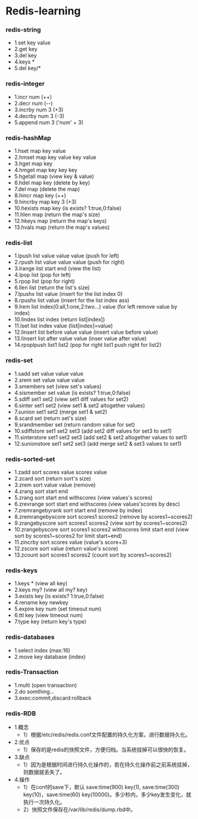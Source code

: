 # Redis-learning
### redis-string
- 1.set key value
- 2.get key
- 3.del key
- 4.keys * 
- 5.del key/*

### redis-integer
- 1.incr num (++)
- 2.decr num (--)
- 3.incrby num 3 (+3)
- 4.decrby num 3 (-3)
- 5.append num 3 ('num' + 3)

### redis-hashMap
- 1.hset map key value
- 2.hmset map key value key value
- 3.hget map key
- 4.hmget map key key key
- 5.hgetall map (view key & value)
- 6.hdel map key (delete by key)
- 7.del map (delete the map)
- 8.hincr map key (++)
- 9.hincrby map key 3 (+3)
- 10.hexists map key (is exists? 1:true,0:false)
- 11.hlen map (return the map's size)
- 12.hkeys map (return the map's keys)
- 13.hvals map (return the map's values)

### redis-list
- 1.lpush list value value value (push for left)
- 2.rpush list value value value (push for right)
- 3.lrange list start end (view the list)
- 4.lpop list (pop for left)
- 5.rpop list (pop for right)
- 6.llen list (return the list's size)
- 7.lpushx list value (insert for the list index 0)
- 8.rpushx list value (insert for the list index ass)
- 9.lrem list index(0:all,1:one,2:two...) value (for left remove value by index)
- 10.lindex list index (return list[index])
- 11.lset list index value (list[index]=value)
- 12.linsert list before value value (insert value before value)
- 13.linsert list after value value (inser value after value)
- 14.rpoplpush list1 list2 (pop for right list1 push right for list2)

### redis-set
- 1.sadd set value value value
- 2.srem set value value value
- 3.smembers set (view set's values)
- 4.sismember set value (is exists? 1:true,0:false)
- 5.sdiff set1 set2 (view set1 diff values for set2)
- 6.sinter set1 set2 (view set1 & set2 altogether values)
- 7.sunion set1 set2 (merge set1 & set2)
- 8.scard set (return set's size)
- 9.srandmember set (return random value for set)
- 10.sdiffstore set1 set2 set3 (add set2 diff values for set3 to set1)
- 11.sinterstore set1 set2 set3 (add set2 & set2 altogether values to set1)
- 12.sunionstore set1 set2 set3 (add merge set2 & set3 values to set1)

### redis-sorted-set
- 1.zadd sort scores value scores value
- 2.zcard sort (return sort's size)
- 3.zrem sort value value (remove)
- 4.zrang sort start end
- 5.zrang sort start end withscores (view values's scores)
- 6.zrevrange sort start end withscores (view values'scores by desc)
- 7.zremrangebyrank sort start end (remove by index)
- 8.zremrangebyscore sort scores1 scores2 (remove by scores1~scores2)
- 9.zrangebyscore sort scores1 scores2 (view sort by scores1~scores2)
- 10.zrangebyscore sort scores1 scores2 withscores limit start end (view sort by scores1~scores2 for limit start~end)
- 11.zincrby sort scores value (value's score+3)
- 12.zscore sort value (return value's score)
- 13.zcount sort scores1 scores2 (count sort by scores1~scores2)

### redis-keys
- 1.keys * (view all key)
- 2.keys my? (view all my? key)
- 3.exists key (is exists? 1:true,0:false)
- 4.rename key newkey
- 5.expire key num (set timeout num)
- 6.ttl key (view timeout num)
- 7.type key (return key's type)

### redis-databases
- 1.select index (max:16)
- 2.move key database (index)

### redis-Transaction
- 1.multi (open transaction)
- 2.do somthing...
- 3.exec:commit,discard:rollback

### redis-RDB
- 1.概念
    + 1）根据/etc/redis/redis.conf文件配置的持久化方案，进行数据持久化。
- 2.优点
    + 1）保存的是redis的快照文件，方便归档。当系统挂掉可以很快的恢复。
- 3.缺点
    + 1）因为是根据时间进行持久化操作的，若在持久化操作前之前系统挂掉，则数据就丢失了。
- 4.操作
    + 1）在conf的save下，默认 save:time(900) key(1), save:time(300) key(10)，save:time(60) key(10000)。多少秒内，多少key发生变化，就执行一次持久化。
    + 2）快照文件保存在/var/lib/redis/dump.rbd中。
